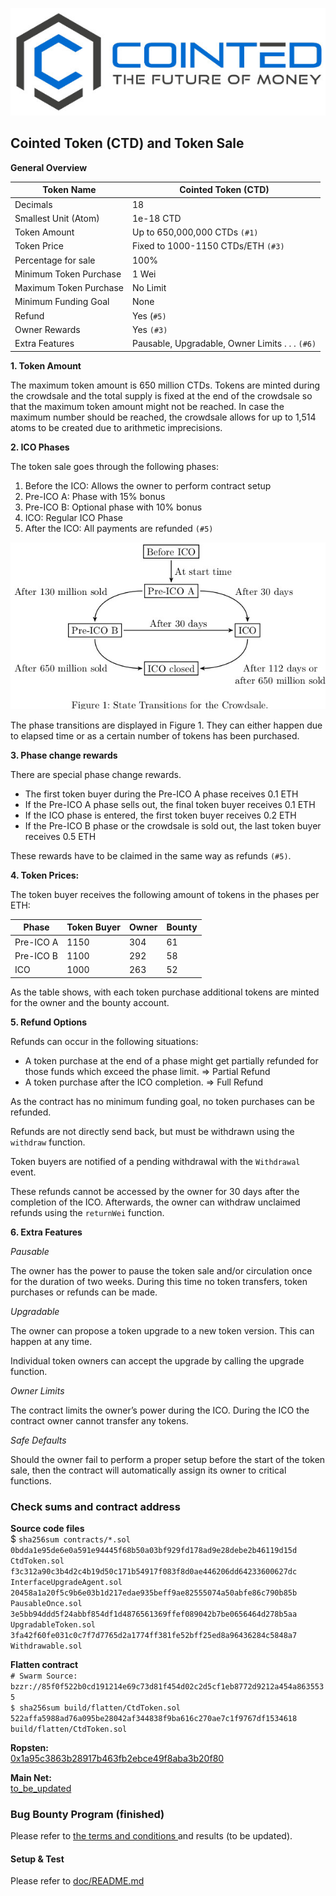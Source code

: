 ![Cointed](doc/cointed.jpg)

## Cointed Token (CTD) and Token Sale

**General Overview**

Token Name|Cointed Token (CTD)
---|---
Decimals|18
Smallest Unit (Atom)|1e-18 CTD
Token Amount|Up to 650,000,000 CTDs `(#1)`
Token Price|Fixed to 1000-1150 CTDs/ETH `(#3)`
Percentage for sale|100%
Minimum Token Purchase|1 Wei
Maximum Token Purchase|No Limit
Minimum Funding Goal|None
Refund|Yes (`#5)`
Owner Rewards|Yes `(#3)`
Extra Features|Pausable, Upgradable, Owner Limits . . . `(#6)`

**1. Token Amount**

The maximum token amount is 650 million CTDs.
Tokens are minted during the crowdsale and the total supply is fixed at the end of the crowdsale so that the maximum token amount might not be reached.
In case the maximum number should be reached, the crowdsale allows for up to 1,514 atoms to be created due to arithmetic imprecisions.

**2. ICO Phases**

The token sale goes through the following phases:

1. Before the ICO: Allows the owner to perform contract setup
2. Pre-ICO A: Phase with 15% bonus
3. Pre-ICO B: Optional phase with 10% bonus
4. ICO: Regular ICO Phase
5. After the ICO: All payments are refunded `(#5)`

![Figure 1](doc/stateTransition.jpg)


The phase transitions are displayed in Figure 1.
They can either happen due to elapsed time or as a certain number of tokens has been purchased.

**3. Phase change rewards**

There are special phase change rewards.

- The first token buyer during the Pre-ICO A phase receives 0.1 ETH
- If the Pre-ICO A phase sells out, the final token buyer receives 0.1 ETH
- If the ICO phase is entered, the first token buyer receives 0.2 ETH
- If the Pre-ICO B phase or the crowdsale is sold out, the last token buyer receives 0.5 ETH

These rewards have to be claimed in the same way as refunds `(#5)`.


**4. Token Prices:**

The token buyer receives the following amount of tokens in the phases per ETH:

Phase|Token Buyer|Owner|Bounty
---|---|---|---
Pre-ICO A|1150|304|61
Pre-ICO B|1100|292|58
ICO|1000|263|52

As the table shows, with each token purchase additional tokens are minted for the owner and the bounty account.


**5. Refund Options**

Refunds can occur in the following situations:
- A token purchase at the end of a phase might get partially refunded for those funds
which exceed the phase limit. ⇒ Partial Refund
- A token purchase after the ICO completion. ⇒ Full Refund

As the contract has no minimum funding goal, no token purchases can be refunded.

Refunds are not directly send back, but must be withdrawn using the `withdraw` function.

Token buyers are notified of a pending withdrawal with the `Withdrawal` event.

These refunds cannot be accessed by the owner for 30 days after the completion of the ICO.
Afterwards, the owner can withdraw unclaimed refunds using the `returnWei` function.

**6. Extra Features**

_Pausable_

The owner has the power to pause the token sale and/or circulation once for the duration of two weeks.
During this time no token transfers, token purchases or refunds can be made.

_Upgradable_

The owner can propose a token upgrade to a new token version. This can happen at any time.

Individual token owners can accept the upgrade by calling the upgrade function.

_Owner Limits_

The contract limits the owner’s power during the ICO.
During the ICO the contract owner cannot transfer any tokens.

_Safe Defaults_

Should the owner fail to perform a proper setup before the start of the token sale, then the contract will automatically assign its owner to critical functions.


### Check sums and contract address

**Source code files**<br>
$ `sha256sum contracts/*.sol`<br />
`0bdda1e95de6e0a591e94445f68b50a03bf929fd178ad9e28debe2b46119d15d  CtdToken.sol`<br />
`f3c312a90c3b4d2c4b19d50c171b54917f083f8d0ae446206dd64233600627dc  InterfaceUpgradeAgent.sol`<br />
`20458a1a20f5c9b6e03b1d217edae935beff9ae82555074a50abfe86c790b85b  PausableOnce.sol`<br />
`3e5bb94ddd5f24abbf854df1d4876561369ffef089042b7be0656464d278b5aa  UpgradableToken.sol`<br />
`3fa42f60fe031c0c7f7d7765d2a1774ff381fe52bff25ed8a96436284c5848a7  Withdrawable.sol`<br />

**Flatten contract**<br>
`# Swarm Source: bzzr://85f0f522b0cd191214e69c73d81f454d02c2d5cf1eb8772d9212a454a8635535`<br/>
`$ sha256sum build/flatten/CtdToken.sol` <br/>
`522affa5988ad76a095be28042af344838f9ba616c270ae7c1f9767df1534618  build/flatten/CtdToken.sol`

**Ropsten:**<br/>
<a href="https://ropsten.etherscan.io/address/0x1a95c3863b28917b463fb2ebce49f8aba3b20f80">0x1a95c3863b28917b463fb2ebce49f8aba3b20f80</a>

**Main Net:**<br/>
<a href="https://main.etherscan.io/address/">to_be_updated</a>

### Bug Bounty Program (finished)

Please refer to <a href="https://www.reddit.com/r/ethdev/comments/75x5kb/bug_bountyico_cointed_token_audit_100k_reward/">
the terms and conditions
</a>
and <a>results</a> (to be updated).
<br/>

#### Setup & Test 
Please refer to <a href="../doc/README.md">doc/README.md</a>

